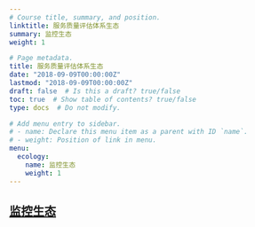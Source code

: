 ```yaml
---
# Course title, summary, and position.
linktitle: 服务质量评估体系生态
summary: 监控生态
weight: 1

# Page metadata.
title: 服务质量评估体系生态
date: "2018-09-09T00:00:00Z"
lastmod: "2018-09-09T00:00:00Z"
draft: false  # Is this a draft? true/false
toc: true  # Show table of contents? true/false
type: docs  # Do not modify.

# Add menu entry to sidebar.
# - name: Declare this menu item as a parent with ID `name`.
# - weight: Position of link in menu.
menu:
  ecology:
    name: 监控生态
    weight: 1
---
```


## [监控生态](../productization/healthybox/)
